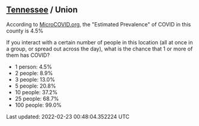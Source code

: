 
## [Tennessee](/united-states/tennessee) / Union

According to [MicroCOVID.org](http://microcovid.org),
the "Estimated Prevalence" of COVID in this county is 4.5%

If you interact with a certain number of people in this location
(all at once in a group, or spread out across the day), what is the chance that
1 or more of them has COVID?

- 1 person: 4.5%
- 2 people: 8.9%
- 3 people: 13.0%
- 5 people: 20.8%
- 10 people: 37.2%
- 25 people: 68.7%
- 100 people: 99.0%

Last updated: 2022-02-23 00:48:04.352224 UTC

